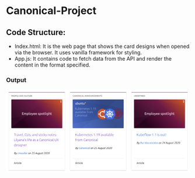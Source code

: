 # Canonical-Project

## Code Structure:
* Index.html: It is the web page that shows the card designs when opened via the browser. It uses vanilla framework for styling.
* App.js: It contains code to fetch data from the API and render the content in the format specified.

### Output 

![output](Output.png "Output")
